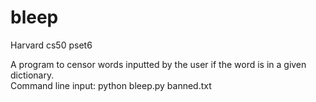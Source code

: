 # bleep
Harvard cs50 pset6

A program to censor words inputted by the user if the word is in a given dictionary.<br/>
Command line input: python bleep.py banned.txt
